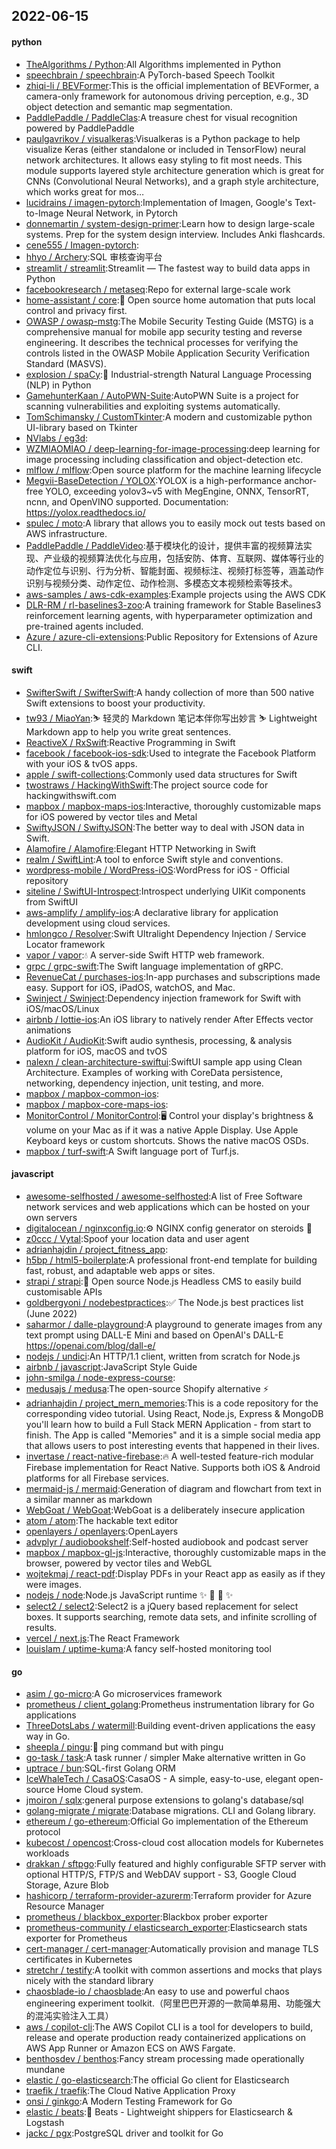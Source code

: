 ## 2022-06-15

#### python
* [TheAlgorithms / Python](https://github.com/TheAlgorithms/Python):All Algorithms implemented in Python
* [speechbrain / speechbrain](https://github.com/speechbrain/speechbrain):A PyTorch-based Speech Toolkit
* [zhiqi-li / BEVFormer](https://github.com/zhiqi-li/BEVFormer):This is the official implementation of BEVFormer, a camera-only framework for autonomous driving perception, e.g., 3D object detection and semantic map segmentation.
* [PaddlePaddle / PaddleClas](https://github.com/PaddlePaddle/PaddleClas):A treasure chest for visual recognition powered by PaddlePaddle
* [paulgavrikov / visualkeras](https://github.com/paulgavrikov/visualkeras):Visualkeras is a Python package to help visualize Keras (either standalone or included in TensorFlow) neural network architectures. It allows easy styling to fit most needs. This module supports layered style architecture generation which is great for CNNs (Convolutional Neural Networks), and a graph style architecture, which works great for mos…
* [lucidrains / imagen-pytorch](https://github.com/lucidrains/imagen-pytorch):Implementation of Imagen, Google's Text-to-Image Neural Network, in Pytorch
* [donnemartin / system-design-primer](https://github.com/donnemartin/system-design-primer):Learn how to design large-scale systems. Prep for the system design interview. Includes Anki flashcards.
* [cene555 / Imagen-pytorch](https://github.com/cene555/Imagen-pytorch):
* [hhyo / Archery](https://github.com/hhyo/Archery):SQL 审核查询平台
* [streamlit / streamlit](https://github.com/streamlit/streamlit):Streamlit — The fastest way to build data apps in Python
* [facebookresearch / metaseq](https://github.com/facebookresearch/metaseq):Repo for external large-scale work
* [home-assistant / core](https://github.com/home-assistant/core):🏡
Open source home automation that puts local control and privacy first.
* [OWASP / owasp-mstg](https://github.com/OWASP/owasp-mstg):The Mobile Security Testing Guide (MSTG) is a comprehensive manual for mobile app security testing and reverse engineering. It describes the technical processes for verifying the controls listed in the OWASP Mobile Application Security Verification Standard (MASVS).
* [explosion / spaCy](https://github.com/explosion/spaCy):💫
Industrial-strength Natural Language Processing (NLP) in Python
* [GamehunterKaan / AutoPWN-Suite](https://github.com/GamehunterKaan/AutoPWN-Suite):AutoPWN Suite is a project for scanning vulnerabilities and exploiting systems automatically.
* [TomSchimansky / CustomTkinter](https://github.com/TomSchimansky/CustomTkinter):A modern and customizable python UI-library based on Tkinter
* [NVlabs / eg3d](https://github.com/NVlabs/eg3d):
* [WZMIAOMIAO / deep-learning-for-image-processing](https://github.com/WZMIAOMIAO/deep-learning-for-image-processing):deep learning for image processing including classification and object-detection etc.
* [mlflow / mlflow](https://github.com/mlflow/mlflow):Open source platform for the machine learning lifecycle
* [Megvii-BaseDetection / YOLOX](https://github.com/Megvii-BaseDetection/YOLOX):YOLOX is a high-performance anchor-free YOLO, exceeding yolov3~v5 with MegEngine, ONNX, TensorRT, ncnn, and OpenVINO supported. Documentation: https://yolox.readthedocs.io/
* [spulec / moto](https://github.com/spulec/moto):A library that allows you to easily mock out tests based on AWS infrastructure.
* [PaddlePaddle / PaddleVideo](https://github.com/PaddlePaddle/PaddleVideo):基于模块化的设计，提供丰富的视频算法实现、产业级的视频算法优化与应用，包括安防、体育、互联网、媒体等行业的动作定位与识别、行为分析、智能封面、视频标注、视频打标签等，涵盖动作识别与视频分类、动作定位、动作检测、多模态文本视频检索等技术。
* [aws-samples / aws-cdk-examples](https://github.com/aws-samples/aws-cdk-examples):Example projects using the AWS CDK
* [DLR-RM / rl-baselines3-zoo](https://github.com/DLR-RM/rl-baselines3-zoo):A training framework for Stable Baselines3 reinforcement learning agents, with hyperparameter optimization and pre-trained agents included.
* [Azure / azure-cli-extensions](https://github.com/Azure/azure-cli-extensions):Public Repository for Extensions of Azure CLI.

#### swift
* [SwifterSwift / SwifterSwift](https://github.com/SwifterSwift/SwifterSwift):A handy collection of more than 500 native Swift extensions to boost your productivity.
* [tw93 / MiaoYan](https://github.com/tw93/MiaoYan):⛷
轻灵的 Markdown 笔记本伴你写出妙言
⛷
Lightweight Markdown app to help you write great sentences.
* [ReactiveX / RxSwift](https://github.com/ReactiveX/RxSwift):Reactive Programming in Swift
* [facebook / facebook-ios-sdk](https://github.com/facebook/facebook-ios-sdk):Used to integrate the Facebook Platform with your iOS & tvOS apps.
* [apple / swift-collections](https://github.com/apple/swift-collections):Commonly used data structures for Swift
* [twostraws / HackingWithSwift](https://github.com/twostraws/HackingWithSwift):The project source code for hackingwithswift.com
* [mapbox / mapbox-maps-ios](https://github.com/mapbox/mapbox-maps-ios):Interactive, thoroughly customizable maps for iOS powered by vector tiles and Metal
* [SwiftyJSON / SwiftyJSON](https://github.com/SwiftyJSON/SwiftyJSON):The better way to deal with JSON data in Swift.
* [Alamofire / Alamofire](https://github.com/Alamofire/Alamofire):Elegant HTTP Networking in Swift
* [realm / SwiftLint](https://github.com/realm/SwiftLint):A tool to enforce Swift style and conventions.
* [wordpress-mobile / WordPress-iOS](https://github.com/wordpress-mobile/WordPress-iOS):WordPress for iOS - Official repository
* [siteline / SwiftUI-Introspect](https://github.com/siteline/SwiftUI-Introspect):Introspect underlying UIKit components from SwiftUI
* [aws-amplify / amplify-ios](https://github.com/aws-amplify/amplify-ios):A declarative library for application development using cloud services.
* [hmlongco / Resolver](https://github.com/hmlongco/Resolver):Swift Ultralight Dependency Injection / Service Locator framework
* [vapor / vapor](https://github.com/vapor/vapor):💧
A server-side Swift HTTP web framework.
* [grpc / grpc-swift](https://github.com/grpc/grpc-swift):The Swift language implementation of gRPC.
* [RevenueCat / purchases-ios](https://github.com/RevenueCat/purchases-ios):In-app purchases and subscriptions made easy. Support for iOS, iPadOS, watchOS, and Mac.
* [Swinject / Swinject](https://github.com/Swinject/Swinject):Dependency injection framework for Swift with iOS/macOS/Linux
* [airbnb / lottie-ios](https://github.com/airbnb/lottie-ios):An iOS library to natively render After Effects vector animations
* [AudioKit / AudioKit](https://github.com/AudioKit/AudioKit):Swift audio synthesis, processing, & analysis platform for iOS, macOS and tvOS
* [nalexn / clean-architecture-swiftui](https://github.com/nalexn/clean-architecture-swiftui):SwiftUI sample app using Clean Architecture. Examples of working with CoreData persistence, networking, dependency injection, unit testing, and more.
* [mapbox / mapbox-common-ios](https://github.com/mapbox/mapbox-common-ios):
* [mapbox / mapbox-core-maps-ios](https://github.com/mapbox/mapbox-core-maps-ios):
* [MonitorControl / MonitorControl](https://github.com/MonitorControl/MonitorControl):🖥
Control your display's brightness & volume on your Mac as if it was a native Apple Display. Use Apple Keyboard keys or custom shortcuts. Shows the native macOS OSDs.
* [mapbox / turf-swift](https://github.com/mapbox/turf-swift):A Swift language port of Turf.js.

#### javascript
* [awesome-selfhosted / awesome-selfhosted](https://github.com/awesome-selfhosted/awesome-selfhosted):A list of Free Software network services and web applications which can be hosted on your own servers
* [digitalocean / nginxconfig.io](https://github.com/digitalocean/nginxconfig.io):⚙️
NGINX config generator on steroids
💉
* [z0ccc / Vytal](https://github.com/z0ccc/Vytal):Spoof your location data and user agent
* [adrianhajdin / project_fitness_app](https://github.com/adrianhajdin/project_fitness_app):
* [h5bp / html5-boilerplate](https://github.com/h5bp/html5-boilerplate):A professional front-end template for building fast, robust, and adaptable web apps or sites.
* [strapi / strapi](https://github.com/strapi/strapi):🚀
Open source Node.js Headless CMS to easily build customisable APIs
* [goldbergyoni / nodebestpractices](https://github.com/goldbergyoni/nodebestpractices):✅
The Node.js best practices list (June 2022)
* [saharmor / dalle-playground](https://github.com/saharmor/dalle-playground):A playground to generate images from any text prompt using DALL-E Mini and based on OpenAI's DALL-E https://openai.com/blog/dall-e/
* [nodejs / undici](https://github.com/nodejs/undici):An HTTP/1.1 client, written from scratch for Node.js
* [airbnb / javascript](https://github.com/airbnb/javascript):JavaScript Style Guide
* [john-smilga / node-express-course](https://github.com/john-smilga/node-express-course):
* [medusajs / medusa](https://github.com/medusajs/medusa):The open-source Shopify alternative
⚡️
* [adrianhajdin / project_mern_memories](https://github.com/adrianhajdin/project_mern_memories):This is a code repository for the corresponding video tutorial. Using React, Node.js, Express & MongoDB you'll learn how to build a Full Stack MERN Application - from start to finish. The App is called "Memories" and it is a simple social media app that allows users to post interesting events that happened in their lives.
* [invertase / react-native-firebase](https://github.com/invertase/react-native-firebase):🔥
A well-tested feature-rich modular Firebase implementation for React Native. Supports both iOS & Android platforms for all Firebase services.
* [mermaid-js / mermaid](https://github.com/mermaid-js/mermaid):Generation of diagram and flowchart from text in a similar manner as markdown
* [WebGoat / WebGoat](https://github.com/WebGoat/WebGoat):WebGoat is a deliberately insecure application
* [atom / atom](https://github.com/atom/atom):The hackable text editor
* [openlayers / openlayers](https://github.com/openlayers/openlayers):OpenLayers
* [advplyr / audiobookshelf](https://github.com/advplyr/audiobookshelf):Self-hosted audiobook and podcast server
* [mapbox / mapbox-gl-js](https://github.com/mapbox/mapbox-gl-js):Interactive, thoroughly customizable maps in the browser, powered by vector tiles and WebGL
* [wojtekmaj / react-pdf](https://github.com/wojtekmaj/react-pdf):Display PDFs in your React app as easily as if they were images.
* [nodejs / node](https://github.com/nodejs/node):Node.js JavaScript runtime
✨
🐢
🚀
✨
* [select2 / select2](https://github.com/select2/select2):Select2 is a jQuery based replacement for select boxes. It supports searching, remote data sets, and infinite scrolling of results.
* [vercel / next.js](https://github.com/vercel/next.js):The React Framework
* [louislam / uptime-kuma](https://github.com/louislam/uptime-kuma):A fancy self-hosted monitoring tool

#### go
* [asim / go-micro](https://github.com/asim/go-micro):A Go microservices framework
* [prometheus / client_golang](https://github.com/prometheus/client_golang):Prometheus instrumentation library for Go applications
* [ThreeDotsLabs / watermill](https://github.com/ThreeDotsLabs/watermill):Building event-driven applications the easy way in Go.
* [sheepla / pingu](https://github.com/sheepla/pingu):🐧
ping command but with pingu
* [go-task / task](https://github.com/go-task/task):A task runner / simpler Make alternative written in Go
* [uptrace / bun](https://github.com/uptrace/bun):SQL-first Golang ORM
* [IceWhaleTech / CasaOS](https://github.com/IceWhaleTech/CasaOS):CasaOS - A simple, easy-to-use, elegant open-source Home Cloud system.
* [jmoiron / sqlx](https://github.com/jmoiron/sqlx):general purpose extensions to golang's database/sql
* [golang-migrate / migrate](https://github.com/golang-migrate/migrate):Database migrations. CLI and Golang library.
* [ethereum / go-ethereum](https://github.com/ethereum/go-ethereum):Official Go implementation of the Ethereum protocol
* [kubecost / opencost](https://github.com/kubecost/opencost):Cross-cloud cost allocation models for Kubernetes workloads
* [drakkan / sftpgo](https://github.com/drakkan/sftpgo):Fully featured and highly configurable SFTP server with optional HTTP/S, FTP/S and WebDAV support - S3, Google Cloud Storage, Azure Blob
* [hashicorp / terraform-provider-azurerm](https://github.com/hashicorp/terraform-provider-azurerm):Terraform provider for Azure Resource Manager
* [prometheus / blackbox_exporter](https://github.com/prometheus/blackbox_exporter):Blackbox prober exporter
* [prometheus-community / elasticsearch_exporter](https://github.com/prometheus-community/elasticsearch_exporter):Elasticsearch stats exporter for Prometheus
* [cert-manager / cert-manager](https://github.com/cert-manager/cert-manager):Automatically provision and manage TLS certificates in Kubernetes
* [stretchr / testify](https://github.com/stretchr/testify):A toolkit with common assertions and mocks that plays nicely with the standard library
* [chaosblade-io / chaosblade](https://github.com/chaosblade-io/chaosblade):An easy to use and powerful chaos engineering experiment toolkit.（阿里巴巴开源的一款简单易用、功能强大的混沌实验注入工具）
* [aws / copilot-cli](https://github.com/aws/copilot-cli):The AWS Copilot CLI is a tool for developers to build, release and operate production ready containerized applications on AWS App Runner or Amazon ECS on AWS Fargate.
* [benthosdev / benthos](https://github.com/benthosdev/benthos):Fancy stream processing made operationally mundane
* [elastic / go-elasticsearch](https://github.com/elastic/go-elasticsearch):The official Go client for Elasticsearch
* [traefik / traefik](https://github.com/traefik/traefik):The Cloud Native Application Proxy
* [onsi / ginkgo](https://github.com/onsi/ginkgo):A Modern Testing Framework for Go
* [elastic / beats](https://github.com/elastic/beats):🐠
Beats - Lightweight shippers for Elasticsearch & Logstash
* [jackc / pgx](https://github.com/jackc/pgx):PostgreSQL driver and toolkit for Go
